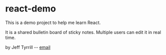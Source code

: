 # react-demo

This is a demo project to help me learn React.

It is a shared bulletin board of sticky notes. Multiple users can edit it in real time.

by Jeff Tyrrill -- [email]

[email]: <mailto:mail@jeff-tyrrill.com>
